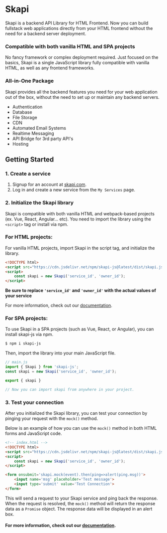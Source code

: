 # Skapi

Skapi is a backend API Library for HTML Frontend.
Now you can build fullstack web applications directly from your HTML frontend without the need for a backend server deployment.

### Compatible with both vanilla HTML and SPA projects

No fancy framework or complex deployment required. Just focused on the basics, Skapi is a single JavaScript library fully compatible with vanilla HTML, as well as any frontend frameworks.

### All-in-One Package

Skapi provides all the backend features you need for your web application out of the box, without the need to set up or maintain any backend servers.

- Authentication
- Database
- File Storage
- CDN
- Automated Email Systems
- Realtime Messaging
- API Bridge for 3rd party API's
- Hosting


## Getting Started

### 1. Create a service

1. Signup for an account at [skapi.com](https://www.skapi.com/signup).
2. Log in and create a new service from the `My Services` page.


### 2. Initialize the Skapi library

Skapi is compatible with both vanilla HTML and webpack-based projects (ex. Vue, React, Angular... etc).
You need to import the library using the `<script>` tag or install via npm.

### For HTML projects:

For vanilla HTML projects, import Skapi in the script tag, and initialize the library.

```html
<!DOCTYPE html>
<script src="https://cdn.jsdelivr.net/npm/skapi-js@latest/dist/skapi.js"></script>
<script>
    const skapi = new Skapi('service_id', 'owner_id');
</script>
```

**Be sure to replace `'service_id'` and `'owner_id'` with the actual values of your service**

For more information, check out our [documentation](https://docs.skapi.com/introduction/getting-started.html).

### For SPA projects:

To use Skapi in a SPA projects (such as Vue, React, or Angular), you can install skapi-js via npm.

```sh
$ npm i skapi-js
```

Then, import the library into your main JavaScript file.

```javascript
// main.js
import { Skapi } from 'skapi-js';
const skapi = new Skapi('service_id', 'owner_id');

export { skapi }

// Now you can import skapi from anywhere in your project.
```

### 3. Test your connection

After you initialized the Skapi library, you can test your connection by pinging your request with the `mock()` method.

Below is an example of how you can use the `mock()` method in both HTML forms and JavaScript code.

```html
<!-- index.html -->
<!DOCTYPE html>
<script src="https://cdn.jsdelivr.net/npm/skapi-js@latest/dist/skapi.js"></script>
<script>
    const skapi = new Skapi('service_id', 'owner_id');
</script>

<form onsubmit='skapi.mock(event).then(ping=>alert(ping.msg))'>
    <input name='msg' placeholder='Test message'>
    <input type='submit' value='Test Connection'>
</form>
```

This will send a request to your Skapi service and ping back the response.
When the request is resolved, the `mock()` method will return the response data as a `Promise` object.
The response data will be displayed in an alert box.

#### For more information, check out our [documentation](https://docs.skapi.com).